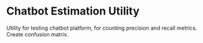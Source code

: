 # Chatbot Estimation Utility
Utility for testing chatbot platform, for counting precision and recall metrics. Create confusion matrix.
